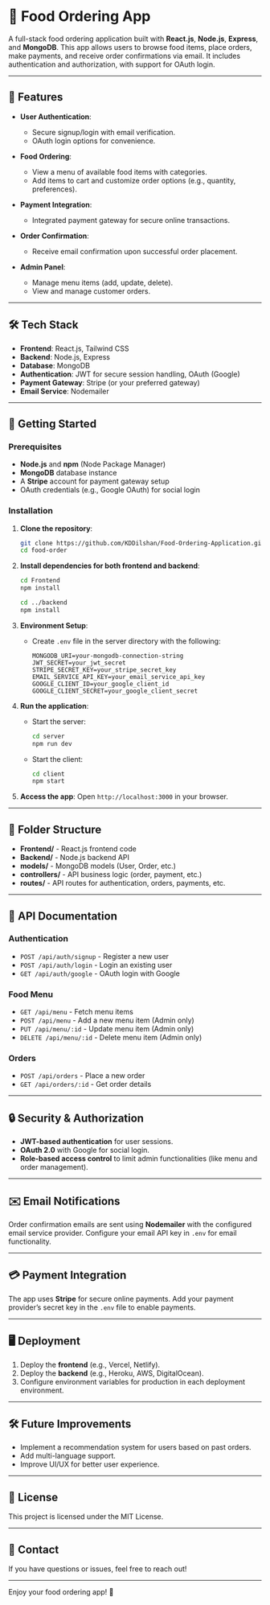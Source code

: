 # 🍔 Food Ordering App

A full-stack food ordering application built with **React.js**, **Node.js**, **Express**, and **MongoDB**. This app allows users to browse food items, place orders, make payments, and receive order confirmations via email. It includes authentication and authorization, with support for OAuth login.

---

## 📝 Features

- **User Authentication**:

  - Secure signup/login with email verification.
  - OAuth login options for convenience.

- **Food Ordering**:

  - View a menu of available food items with categories.
  - Add items to cart and customize order options (e.g., quantity, preferences).

- **Payment Integration**:

  - Integrated payment gateway for secure online transactions.

- **Order Confirmation**:

  - Receive email confirmation upon successful order placement.

- **Admin Panel**:
  - Manage menu items (add, update, delete).
  - View and manage customer orders.

---

## 🛠️ Tech Stack

- **Frontend**: React.js, Tailwind CSS
- **Backend**: Node.js, Express
- **Database**: MongoDB
- **Authentication**: JWT for secure session handling, OAuth (Google)
- **Payment Gateway**: Stripe (or your preferred gateway)
- **Email Service**: Nodemailer

---

## 🚀 Getting Started

### Prerequisites

- **Node.js** and **npm** (Node Package Manager)
- **MongoDB** database instance
- A **Stripe** account for payment gateway setup
- OAuth credentials (e.g., Google OAuth) for social login

### Installation

1. **Clone the repository**:

   ```bash
   git clone https://github.com/KDDilshan/Food-Ordering-Application.git
   cd food-order
   ```

2. **Install dependencies for both frontend and backend**:

   ```bash
   cd Frontend
   npm install

   cd ../backend
   npm install
   ```

3. **Environment Setup**:

   - Create `.env` file in the server directory with the following:

     ```env
     MONGODB_URI=your-mongodb-connection-string
     JWT_SECRET=your_jwt_secret
     STRIPE_SECRET_KEY=your_stripe_secret_key
     EMAIL_SERVICE_API_KEY=your_email_service_api_key
     GOOGLE_CLIENT_ID=your_google_client_id
     GOOGLE_CLIENT_SECRET=your_google_client_secret
     ```

4. **Run the application**:

   - Start the server:

     ```bash
     cd server
     npm run dev
     ```

   - Start the client:

     ```bash
     cd client
     npm start
     ```

5. **Access the app**: Open `http://localhost:3000` in your browser.

---

## 📂 Folder Structure

- **Frontend/** - React.js frontend code
- **Backend/** - Node.js backend API
- **models/** - MongoDB models (User, Order, etc.)
- **controllers/** - API business logic (order, payment, etc.)
- **routes/** - API routes for authentication, orders, payments, etc.

---

## 📑 API Documentation

### **Authentication**

- `POST /api/auth/signup` - Register a new user
- `POST /api/auth/login` - Login an existing user
- `GET /api/auth/google` - OAuth login with Google

### **Food Menu**

- `GET /api/menu` - Fetch menu items
- `POST /api/menu` - Add a new menu item (Admin only)
- `PUT /api/menu/:id` - Update menu item (Admin only)
- `DELETE /api/menu/:id` - Delete menu item (Admin only)

### **Orders**

- `POST /api/orders` - Place a new order
- `GET /api/orders/:id` - Get order details

---

## 🔒 Security & Authorization

- **JWT-based authentication** for user sessions.
- **OAuth 2.0** with Google for social login.
- **Role-based access control** to limit admin functionalities (like menu and order management).

---

## ✉️ Email Notifications

Order confirmation emails are sent using **Nodemailer** with the configured email service provider. Configure your email API key in `.env` for email functionality.

---

## 💳 Payment Integration

The app uses **Stripe** for secure online payments. Add your payment provider’s secret key in the `.env` file to enable payments.

---

## 🖥️ Deployment

1. Deploy the **frontend** (e.g., Vercel, Netlify).
2. Deploy the **backend** (e.g., Heroku, AWS, DigitalOcean).
3. Configure environment variables for production in each deployment environment.

---

## 🛠️ Future Improvements

- Implement a recommendation system for users based on past orders.
- Add multi-language support.
- Improve UI/UX for better user experience.

---

## 📝 License

This project is licensed under the MIT License.

---

## 📧 Contact

If you have questions or issues, feel free to reach out!

---

Enjoy your food ordering app! 🍕
